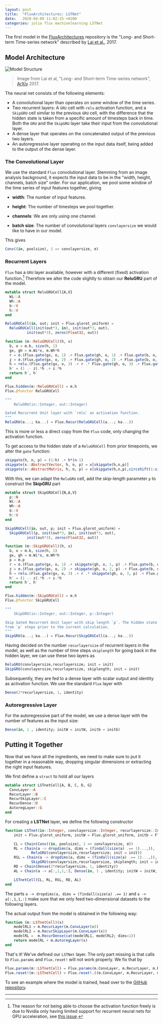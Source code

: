 ```yaml
---
layout: post
title:  "FluxArchitectures: LSTNet"
date:   2020-04-09 11:02:15 +0200
categories: julia flux machinelearning LSTNet
---
```


The first model in the [FluxArchitectures](https://github.com/sdobber/FluxArchitectures) repository is the "Long- and Short-term Time-series network" described by [Lai et al.](https://arxiv.org/abs/1703.07015), 2017.


## Model Architecture

![Model Structure](https://opringle.github.io/images/model_architecture.png)
> Image from Lai et al, "Long- and Short-term Time-series network", [ArXiv](https://arxiv.org/abs/1703.07015) 2017.

The neural net consists of the following elements:
* A convolutional layer than operates on some window of the time series.
* Two recurrent layers: A `GRU` cell with `relu` activation function, and a `SkipGRU` cell similar to the previous `GRU` cell, with the difference that the hidden state is taken from a specific amount of timesteps back in time. Both the `GRU` and the `SkipGRU` layer take their input from the convolutional layer.
* A dense layer that operates on the concatenated output of the previous two layers.
* An autoregressive layer operating on the input data itself, being added to the output of the dense layer.


### The Convolutional Layer

We use the standard `Flux` convolutional layer. Stemming from an image analysis background, it expects the input data to be in the "width, height, channels, batch size" order. For our application, we pool some window of the time series of input features together, giving

* **width**: The number of input features.

* **height**: The number of timesteps we pool together.

* **channels**: We are only using one channel.

* **batch size**: The number of convolutional layers `convlayersize` we would like to have in our model.

This gives
```julia
Conv((in, poolsize), 1 => convlayersize, σ)
```

### Recurrent Layers

`Flux` has a `GRU` layer available, however with a different (fixed) activation function.[^1] Therefore we alter the code slightly to obtain our **ReluGRU** part of the model.

[^1]: The reason for not being able to choose the activation function freely is due to Nvidia only having limited support for recurrent neural nets for GPU acceleration, see [this issue](https://github.com/FluxML/Flux.jl/pull/964).

```julia
mutable struct ReluGRUCell{A,V}
  Wi::A
  Wh::A
  b::V
  h::V
end

ReluGRUCell(in, out; init = Flux.glorot_uniform) =
  ReluGRUCell(init(out*3, in), init(out*3, out),
          init(out*3), zeros(Float32, out))

function (m::ReluGRUCell)(h, x)
  b, o = m.b, size(h, 1)
  gx, gh = m.Wi*x, m.Wh*h
  r = σ.(Flux.gate(gx, o, 1) .+ Flux.gate(gh, o, 1) .+ Flux.gate(b, o, 1))
  z = σ.(Flux.gate(gx, o, 2) .+ Flux.gate(gh, o, 2) .+ Flux.gate(b, o, 2))
  h̃ = relu.(Flux.gate(gx, o, 3) .+ r .* Flux.gate(gh, o, 3) .+ Flux.gate(b, o, 3))
  h′ = (1 .- z).*h̃ .+ z.*h
  return h′, h′
end

Flux.hidden(m::ReluGRUCell) = m.h
Flux.@functor ReluGRUCell

"""
    ReluGRU(in::Integer, out::Integer)

Gated Recurrent Unit layer with `relu` as activation function.
"""
ReluGRU(a...; ka...) = Flux.Recur(ReluGRUCell(a...; ka...))
```

This is more or less a direct copy from the `Flux` code, only changing the activation function.

To get access to the hidden state of a `ReluGRUCell` from prior timepoints, we alter the `gate` function:
```julia
skipgate(h, n, p) = (1:h) .+ h*(n-1)
skipgate(x::AbstractVector, h, n, p) = x[skipgate(h,n,p)]
skipgate(x::AbstractMatrix, h, n, p) = x[skipgate(h,n,p),circshift(1:size(x,2),-p)]
```

With this, we can adapt the `ReluGRU` cell, add the skip-length parameter `p` to construct the **SkipGRU** part
```julia
mutable struct SkipGRUCell{N,A,V}
  p::N
  Wi::A
  Wh::A
  b::V
  h::V
end

SkipGRUCell(in, out, p; init = Flux.glorot_uniform) =
  SkipGRUCell(p, init(out*3, in), init(out*3, out),
          init(out*3), zeros(Float32, out))

function (m::SkipGRUCell)(h, x)
  b, o = m.b, size(h, 1)
  gx, gh = m.Wi*x, m.Wh*h
  p = m.p
  r = σ.(Flux.gate(gx, o, 1) .+ skipgate(gh, o, 1, p) .+ Flux.gate(b, o, 1))
  z = σ.(Flux.gate(gx, o, 2) .+ skipgate(gh, o, 2, p) .+ Flux.gate(b, o, 2))
  h̃ = relu.(Flux.gate(gx, o, 3) .+ r .* skipgate(gh, o, 3, p) .+ Flux.gate(b, o, 3))
  h′ = (1 .- z).*h̃ .+ z.*h
  return h′, h′
end

Flux.hidden(m::SkipGRUCell) = m.h
Flux.@functor SkipGRUCell

"""
    SkipGRU(in::Integer, out::Integer, p::Integer)

Skip Gated Recurrent Unit layer with skip length `p`. The hidden state is recalled
from `p` steps prior to the current calculation.
"""
SkipGRU(a...; ka...) = Flux.Recur(SkipGRUCell(a...; ka...))
```

Having decided on the number `recurlayersize` of recurrent layers in the model, as well as the number of time steps `skiplength` for going back in the hidden layer, we can use these two layers as

```julia
ReluGRU(convlayersize,recurlayersize; init = init)
SkipGRU(convlayersize,recurlayersize, skiplength; init = init)
```

Subsequently, they are fed to a dense layer with scalar output and identity as activation function. We use the standard `Flux` layer with
```julia
Dense(2*recurlayersize, 1, identity)
```

### Autoregressive Layer

For the autoregressive part of the model, we use a dense layer with the number of features as the input size:
```julia
Dense(in, 1 , identity; initW = initW, initb = initb)
```


## Putting it Together

Now that we have all the ingredients, we need to make sure to put it together in a reasonable way, dropping singular dimensions or extracting the right input features.

We first define a `struct` to hold all our layers
```julia
mutable struct LSTnetCell{A, B, C, D, G}
  ConvLayer::A
  RecurLayer::B
  RecurSkipLayer::C
  RecurDense::D
  AutoregLayer::G
end
```

For creating a **LSTNet** layer, we define the following constructor
```julia
function LSTnet(in::Integer, convlayersize::Integer, recurlayersize::Integer, poolsize::Integer, skiplength::Integer, σ = Flux.relu;
	init = Flux.glorot_uniform, initW = Flux.glorot_uniform, initb = Flux.zeros)

	CL = Chain(Conv((in, poolsize), 1 => convlayersize, σ))
	RL = Chain(a -> dropdims(a, dims = (findall(size(a) .== 1)...,)),
			ReluGRU(convlayersize,recurlayersize; init = init))
	RSL = Chain(a -> dropdims(a, dims = (findall(size(a) .== 1)...,)),
			SkipGRU(convlayersize,recurlayersize, skiplength; init = init))
	RD = Chain(Dense(2*recurlayersize, 1, identity))
	AL = Chain(a -> a[:,1,1,:], Dense(in, 1 , identity; initW = initW, initb = initb) )

    LSTnetCell(CL, RL, RSL, RD, AL)
end
```
The parts `a -> dropdims(a, dims = (findall(size(a) .== 1)` and `a -> a[:,1,1,:]` make sure that we only feed two-dimensional datasets to the following layers.

The actual output from the model is obtained in the following way:
```julia
function (m::LSTnetCell)(x)
	modelRL1 = m.RecurLayer(m.ConvLayer(x))
	modelRL2 = m.RecurSkipLayer(m.ConvLayer(x))
	modelRL =  m.RecurDense(cat(modelRL1, modelRL2; dims=1))
	return modelRL + m.AutoregLayer(x)
end
```

That's it! We've defined our `LSTNet` layer. The only part missing is that calls to `Flux.params` and `Flux.reset!` will not work properly. We fix that by
```julia
Flux.params(m::LSTnetCell) = Flux.params(m.ConvLayer, m.RecurLayer, m.RecurSkipLayer, m.RecurDense, m.AutoregLayer)
Flux.reset!(m::LSTnetCell) = Flux.reset!.((m.ConvLayer, m.RecurLayer, m.RecurSkipLayer, m.RecurDense, m.AutoregLayer))
```

To see an example where the model is trained, head over to the [GitHub repository](https://github.com/sdobber/FluxArchitectures/blob/master/LSTNet/Example.jl).

---
